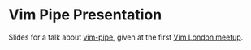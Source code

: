 # Vim Pipe Presentation

Slides for a talk about [vim-pipe][1], given at the first [Vim London meetup][2].

[1]: https://github.com/krisajenkins/vim-pipe
[2]: http://www.meetup.com/Vim-London/
